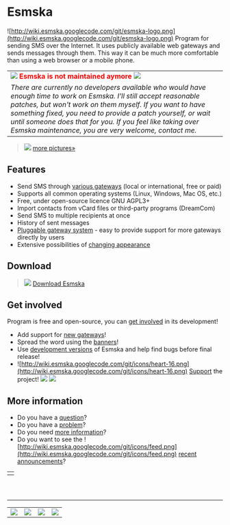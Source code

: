 # Esmska #
![http://wiki.esmska.googlecode.com/git/esmska-logo.png](http://wiki.esmska.googlecode.com/git/esmska-logo.png) Program for sending SMS over the Internet. It uses publicly available web gateways and sends messages through them. This way it can be much more comfortable than using a web browser or a mobile phone.

<table width='50%'><tr><td><img src='http://wiki.esmska.googlecode.com/git/icons/issue.png' /> <font color='red'><b>Esmska is not maintained aymore</b></font> <img src='http://wiki.esmska.googlecode.com/git/icons/issue.png' /></td></tr>
<tr><td><i>There are currently no developers available who would have enough time to work on Esmska. I'll still accept reasonable patches, but won't work on them myself. If you want to have something fixed, you need to provide a patch yourself, or wait until someone does that for you. If you feel like taking over Esmska maintenance, you are very welcome, contact me.</i> </td></tr></table>

> [![](http://wiki.esmska.googlecode.com/git/esmska.png)](http://code.google.com/p/esmska/wiki/Gallery)
> [more pictures»](Gallery.md)

## Features ##
  * Send SMS through [various gateways](Gateways.md) (local or international, free or paid)
  * Supports all common operating systems (Linux, Windows, Mac OS, etc.)
  * Free, under open-source licence GNU AGPL3+
  * Import contacts from vCard files or third-party programs (DreamCom)
  * Send SMS to multiple recipients at once
  * History of sent messages
  * [Pluggable gateway system](GatewayHowto.md) - easy to provide support for more gateways directly by users
  * Extensive possibilities of [changing appearance](Gallery.md)

## Download ##
> [![](http://wiki.esmska.googlecode.com/git/icons/download-48.png)](http://code.google.com/p/esmska/wiki/Download?tm=2) [Download Esmska](http://code.google.com/p/esmska/wiki/Download?tm=2)

## Get involved ##
Program is free and open-source, you can [get involved](GetInvolved.md) in its development!

  * Add support for [new gateways](GatewayHowto.md)!
  * Spread the word using the [banners](Banners.md)!
  * Use [development versions](GetInvolved#Betatesting.md) of Esmska and help find bugs before final release!
  * ![http://wiki.esmska.googlecode.com/git/icons/heart-16.png](http://wiki.esmska.googlecode.com/git/icons/heart-16.png) [Support](Support.md) the project! [![](https://www.paypal.com/en_US/i/btn/x-click-but21.gif)](http://code.google.com/p/esmska/wiki/Support) [![](http://api.flattr.com/button/flattr-badge-large.png)](http://code.google.com/p/esmska/wiki/Support)

## More information ##
  * Do you have a [question](FAQ.md)?
  * Do you have a [problem](Problems.md)?
  * Do you need [more information](http://code.google.com/p/esmska/w/list)?
  * Do you want to see the ![http://wiki.esmska.googlecode.com/git/icons/feed.png](http://wiki.esmska.googlecode.com/git/icons/feed.png) [recent announcements](https://launchpad.net/esmska/+announcements)?

<table height='50'>
<tr><td>   </td></tr>
</table>


---

<table border='0' cellspacing='5'>
<td><a href='http://www.gnu.org/licenses/agpl.html'><img src='http://wiki.esmska.googlecode.com/git/icons/agpl.png' /></a></td>
<td><a href='http://www.ceskapiratskastrana.cz/'><img src='http://wiki.esmska.googlecode.com/git/icons/cps.png' /></a></td>
<td><a href='http://lukasjelinek.blog.idnes.cz/c/97225/Prichazi-cenzura-Internetu.html'><img src='http://blok.hrach.eu/blok/img.php?styl=mt3&foo=.png' /></a></td>
<td><a href='http://www.profitux.cz'><img src='http://www.profitux.cz/images/logo-profitux.png' /></a></td>
</table>